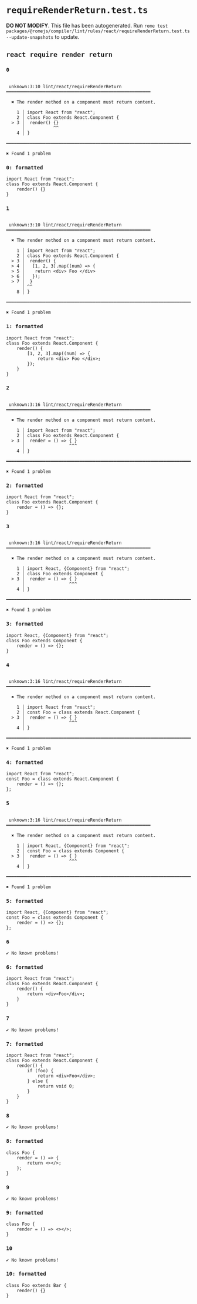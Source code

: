 # `requireRenderReturn.test.ts`

**DO NOT MODIFY**. This file has been autogenerated. Run `rome test packages/@romejs/compiler/lint/rules/react/requireRenderReturn.test.ts --update-snapshots` to update.

## `react require render return`

### `0`

```

 unknown:3:10 lint/react/requireRenderReturn ━━━━━━━━━━━━━━━━━━━━━━━━━━━━━━━━━━━━━━━━━━━━━━━━━━━━━━━

  ✖ The render method on a component must return content.

    1 │ import React from "react";
    2 │ class Foo extends React.Component {
  > 3 │  render() {}
      │           ^^
    4 │ }

━━━━━━━━━━━━━━━━━━━━━━━━━━━━━━━━━━━━━━━━━━━━━━━━━━━━━━━━━━━━━━━━━━━━━━━━━━━━━━━━━━━━━━━━━━━━━━━━━━━━

✖ Found 1 problem

```

### `0: formatted`

```
import React from "react";
class Foo extends React.Component {
	render() {}
}

```

### `1`

```

 unknown:3:10 lint/react/requireRenderReturn ━━━━━━━━━━━━━━━━━━━━━━━━━━━━━━━━━━━━━━━━━━━━━━━━━━━━━━━

  ✖ The render method on a component must return content.

    1 │ import React from "react";
    2 │ class Foo extends React.Component {
  > 3 │  render() {
  > 4 │   [1, 2, 3].map((num) => {
  > 5 │    return <div> Foo </div>
  > 6 │   });
  > 7 │  }
      │ ^^
    8 │ }

━━━━━━━━━━━━━━━━━━━━━━━━━━━━━━━━━━━━━━━━━━━━━━━━━━━━━━━━━━━━━━━━━━━━━━━━━━━━━━━━━━━━━━━━━━━━━━━━━━━━

✖ Found 1 problem

```

### `1: formatted`

```
import React from "react";
class Foo extends React.Component {
	render() {
		[1, 2, 3].map((num) => {
			return <div> Foo </div>;
		});
	}
}

```

### `2`

```

 unknown:3:16 lint/react/requireRenderReturn ━━━━━━━━━━━━━━━━━━━━━━━━━━━━━━━━━━━━━━━━━━━━━━━━━━━━━━━

  ✖ The render method on a component must return content.

    1 │ import React from "react";
    2 │ class Foo extends React.Component {
  > 3 │  render = () => { }
      │                 ^^^
    4 │ }

━━━━━━━━━━━━━━━━━━━━━━━━━━━━━━━━━━━━━━━━━━━━━━━━━━━━━━━━━━━━━━━━━━━━━━━━━━━━━━━━━━━━━━━━━━━━━━━━━━━━

✖ Found 1 problem

```

### `2: formatted`

```
import React from "react";
class Foo extends React.Component {
	render = () => {};
}

```

### `3`

```

 unknown:3:16 lint/react/requireRenderReturn ━━━━━━━━━━━━━━━━━━━━━━━━━━━━━━━━━━━━━━━━━━━━━━━━━━━━━━━

  ✖ The render method on a component must return content.

    1 │ import React, {Component} from "react";
    2 │ class Foo extends Component {
  > 3 │  render = () => { }
      │                 ^^^
    4 │ }

━━━━━━━━━━━━━━━━━━━━━━━━━━━━━━━━━━━━━━━━━━━━━━━━━━━━━━━━━━━━━━━━━━━━━━━━━━━━━━━━━━━━━━━━━━━━━━━━━━━━

✖ Found 1 problem

```

### `3: formatted`

```
import React, {Component} from "react";
class Foo extends Component {
	render = () => {};
}

```

### `4`

```

 unknown:3:16 lint/react/requireRenderReturn ━━━━━━━━━━━━━━━━━━━━━━━━━━━━━━━━━━━━━━━━━━━━━━━━━━━━━━━

  ✖ The render method on a component must return content.

    1 │ import React from "react";
    2 │ const Foo = class extends React.Component {
  > 3 │  render = () => { }
      │                 ^^^
    4 │ }

━━━━━━━━━━━━━━━━━━━━━━━━━━━━━━━━━━━━━━━━━━━━━━━━━━━━━━━━━━━━━━━━━━━━━━━━━━━━━━━━━━━━━━━━━━━━━━━━━━━━

✖ Found 1 problem

```

### `4: formatted`

```
import React from "react";
const Foo = class extends React.Component {
	render = () => {};
};

```

### `5`

```

 unknown:3:16 lint/react/requireRenderReturn ━━━━━━━━━━━━━━━━━━━━━━━━━━━━━━━━━━━━━━━━━━━━━━━━━━━━━━━

  ✖ The render method on a component must return content.

    1 │ import React, {Component} from "react";
    2 │ const Foo = class extends Component {
  > 3 │  render = () => { }
      │                 ^^^
    4 │ }

━━━━━━━━━━━━━━━━━━━━━━━━━━━━━━━━━━━━━━━━━━━━━━━━━━━━━━━━━━━━━━━━━━━━━━━━━━━━━━━━━━━━━━━━━━━━━━━━━━━━

✖ Found 1 problem

```

### `5: formatted`

```
import React, {Component} from "react";
const Foo = class extends Component {
	render = () => {};
};

```

### `6`

```
✔ No known problems!

```

### `6: formatted`

```
import React from "react";
class Foo extends React.Component {
	render() {
		return <div>Foo</div>;
	}
}

```

### `7`

```
✔ No known problems!

```

### `7: formatted`

```
import React from "react";
class Foo extends React.Component {
	render() {
		if (foo) {
			return <div>Foo</div>;
		} else {
			return void 0;
		}
	}
}

```

### `8`

```
✔ No known problems!

```

### `8: formatted`

```
class Foo {
	render = () => {
		return <></>;
	};
}

```

### `9`

```
✔ No known problems!

```

### `9: formatted`

```
class Foo {
	render = () => <></>;
}

```

### `10`

```
✔ No known problems!

```

### `10: formatted`

```
class Foo extends Bar {
	render() {}
}

```
